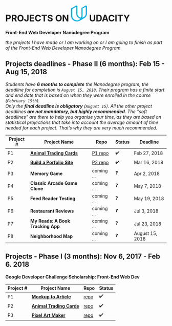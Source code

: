 
# PROJECTS ON <img src="https://github.com/jtrfs/my-Portfolio-On-Udacity/blob/master/udacity_U_logo.svg" width="50" height="50" /> UDACITY
__Front-End Web Developer Nanodegree Program__

*the projects I have made or I am working on or I am going to finish as part of the Front-End Web Developer Nanodegree Program*

## Projects deadlines - Phase II (6 months): Feb 15 - Aug 15, 2018

*Students have **6 months to complete** the Nanodegree program, the deadline for completion is `August 15, 2018`. Their program has a finite start and end date that is based on when they were enrolled in the course (`February 15th`).*\
*Only the **final deadline is obligatory** (`August 15`). All the other project deadlines **are not mandatory, but highly recommended**. The "soft deadlines" are there to help you organise your time, as they are based on statistical projections that take into account the average amount of time needed for each project. That’s why they are very much recommended.*

|Project # | Project Name | Repo | Status | Deadline |
| -------- | ------------ | ---- | -------| -------- |
| P1 | **[Animal Trading Cards](https://jtrfs.github.io/animal-trading-card/)** | [P1 repo](https://github.com/jtrfs/animal-trading-card) | :heavy_check_mark: | Feb 27, 2018 |
| P2 | **[Build a Porfolio Site](https://jtrfs.github.io/Build-a-Portfolio-Site/)** | [P2 repo](https://github.com/jtrfs/Build-a-Portfolio-Site)| :heavy_check_mark: |Mar 16, 2018 |
| P3 | **Memory Game** | coming ... | :question: | Apr 2, 2018 |
| P4 | **Classic Arcade Game Clone** | coming ... | :question: | May 7, 2018 |
| P5 | **Feed Reader Testing** | coming ... | :question: | May 19, 2018 |
| P6 | **Restaurant Reviews** | coming ... | :question: | Jul 3, 2018 |
| P7 | **My Reads: A Book Tracking App** | coming ... | :question: | Jul 23, 2018 |
| P8 | **Neighborhood Map** | coming ... | :question: | August 15, 2018 |

## Projects - Phase I (3 months): Nov 6, 2017 - Feb 6. 2018
__Google Developer Challenge Scholarship: Front-End Web Dev__

|Project # | Project Name | Repo | Status |
| -------- | ------------ | ------ | ---- |
| P1 | **[Mockup to Article](https://jtrfs.github.io/mockup-to-article/)** | [repo](https://github.com/jtrfs/mockup-to-article) | :heavy_check_mark: |
| P2 | **[Animal Trading Cards](https://jtrfs.github.io/animal-trading-card/)** | [repo](https://github.com/jtrfs/animal-trading-card) | :heavy_check_mark: |
| P3 | **[Pixel Art Maker](https://jtrfs.github.io/pixel-art-maker/)** | [repo](https://github.com/jtrfs/pixel-art-maker) | :heavy_check_mark: |
